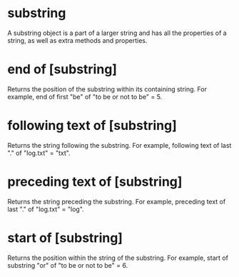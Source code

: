 # substring

A substring object is a part of a larger string and has all the properties of a string, as well as extra methods and properties.

# end of [substring]

Returns the position of the substring within its containing string. For example, end of first &quot;be&quot; of &quot;to be or not to be&quot; = 5.

# following text of [substring]

Returns the string following the substring. For example, following text of last &quot;.&quot; of &quot;log.txt&quot; = &quot;txt&quot;.

# preceding text of [substring]

Returns the string preceding the substring. For example, preceding text of last &quot;.&quot; of &quot;log.txt&quot; = &quot;log&quot;.

# start of [substring]

Returns the position within the string of the substring. For example, start of substring &quot;or&quot; of &quot;to be or not to be&quot; = 6.
